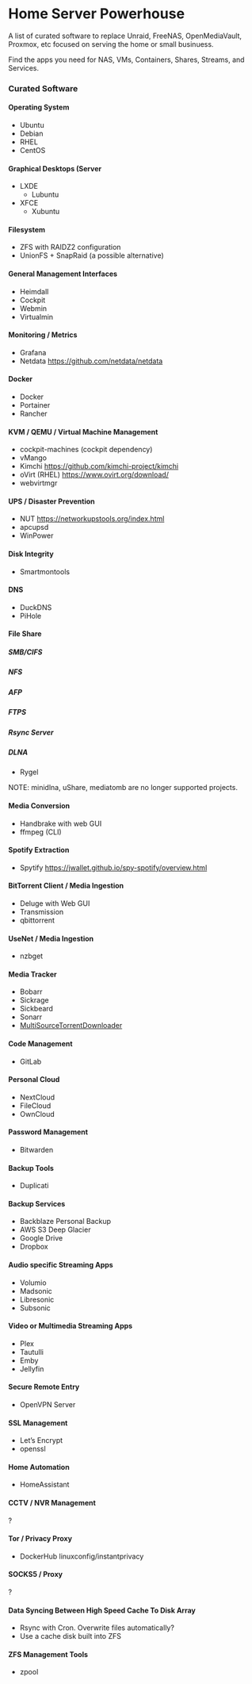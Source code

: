 # Home Server Powerhouse

A list of curated software to replace Unraid, FreeNAS, OpenMediaVault, Proxmox, etc focused on serving the home or small businuess.

Find the apps you need for NAS, VMs, Containers, Shares, Streams, and Services.

### Curated Software

#### Operating System

* Ubuntu
* Debian
* RHEL
* CentOS

#### Graphical Desktops (Server

* LXDE
  - Lubuntu
* XFCE
  - Xubuntu

#### Filesystem
* ZFS with RAIDZ2 configuration
* UnionFS + SnapRaid (a possible alternative)

#### General Management Interfaces
* Heimdall
* Cockpit
* Webmin
* Virtualmin

#### Monitoring / Metrics

* Grafana
* Netdata
https://github.com/netdata/netdata

#### Docker
* Docker
* Portainer
* Rancher

#### KVM / QEMU / Virtual Machine Management
* cockpit-machines (cockpit dependency)
* vMango
* Kimchi
https://github.com/kimchi-project/kimchi
* oVirt (RHEL)
https://www.ovirt.org/download/
* webvirtmgr

#### UPS / Disaster Prevention
* NUT
https://networkupstools.org/index.html
* apcupsd
* WinPower

#### Disk Integrity
* Smartmontools

#### DNS
* DuckDNS
* PiHole

#### File Share

##### SMB/CIFS

##### NFS

##### AFP

##### FTPS

##### Rsync Server

##### DLNA

* Rygel

NOTE: minidlna, uShare, mediatomb are no longer supported projects.

#### Media Conversion
* Handbrake with web GUI
* ffmpeg (CLI)

#### Spotify Extraction
* Spytify
https://jwallet.github.io/spy-spotify/overview.html

#### BitTorrent Client / Media Ingestion
* Deluge with Web GUI
* Transmission
* qbittorrent

#### UseNet / Media Ingestion
* nzbget

#### Media Tracker
* Bobarr
* Sickrage
* Sickbeard
* Sonarr
* [MultiSourceTorrentDownloader](https://github.com/aivarasatk/MultiSourceTorrentDownloader)

#### Code Management
* GitLab

#### Personal Cloud
* NextCloud
* FileCloud
* OwnCloud

#### Password Management
* Bitwarden

#### Backup Tools
* Duplicati

#### Backup Services
* Backblaze Personal Backup
* AWS S3 Deep Glacier
* Google Drive
* Dropbox

#### Audio specific Streaming Apps
* Volumio
* Madsonic
* Libresonic
* Subsonic

#### Video or Multimedia Streaming Apps
* Plex
* Tautulli
* Emby
* Jellyfin

#### Secure Remote Entry
* OpenVPN Server

#### SSL Management
* Let’s Encrypt
* openssl

#### Home Automation
* HomeAssistant

#### CCTV / NVR Management
?

#### Tor / Privacy Proxy
* DockerHub linuxconfig/instantprivacy

#### SOCKS5 / Proxy
?

#### Data Syncing Between High Speed Cache To Disk Array
* Rsync with Cron. Overwrite files automatically?
* Use a cache disk built into ZFS

#### ZFS Management Tools

* zpool
